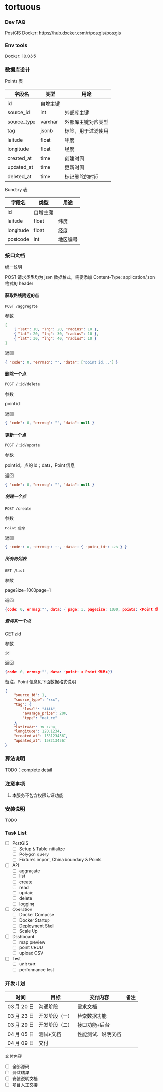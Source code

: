 # tortuous

### Dev FAQ

PostGIS Docker: https://hub.docker.com/r/postgis/postgis

### Env tools

Docker: 19.03.5

### 数据库设计

Points 表

| 字段名      | 类型     | 用途               |
| ----------- | -------- | ------------------ |
| id          | 自增主键 |                    |
| source_id   | int      | 外部库主键         |
| source_type | varchar  | 外部库主键对应类型 |
| tag         | jsonb    | 标签，用于过滤使用 |
| laitude     | float    | 纬度               |
| longitude   | float    | 经度               |
| created_at  | time     | 创建时间           |
| updated_at  | time     | 更新时间           |
| deleted_at  | time     | 标记删除的时间     |

Bundary 表

| 字段名    | 类型     | 用途     |
| --------- | -------- | -------- |
| id        | 自增主键 |          |
| laitude   | float    | 纬度     |
| longitude | float    | 经度     |
| postcode  | int      | 地区编号 |

### 接口文档

统一说明

POST 请求类型均为 json 数据格式，需要添加 Content-Type: application/json 格式的 header

#### 获取路线附近的点

    POST /aggregate

参数

```json
[
    { "lat": 10, "lng": 20, "radius": 10 },
    { "lat": 20, "lng": 30, "radius": 10 },
    { "lat": 30, "lng": 40, "radius": 10 }
]
```

返回

```json
{ "code": 0, "errmsg": "", "data": ["point_id..."] }
```

#### 删除一个点

    POST /:id/delete

参数

point id

返回

```json
{ "code": 0, "errmsg": "", "data": null }
```

#### 更新一个点

    POST /:id/update

参数

point id，点的 id；data，Point 信息

返回

```json
{ "code": 0, "errmsg": "", "data": null }
```

##### 创建一个点

    POST /create

参数

    Point 信息

返回

```json
{ "code": 0, "errmsg": "", "data": { "point_id": 123 } }
```

##### 所有的列表

    GET /list

参数

pageSize=1000page=1

返回

```json
{code: 0, errmsg:"", data: { page: 1, pageSize: 1000, points: <Point 信息列表>, totalPage: 3}}
```

##### 查询某一个点

GET /:id

参数

    id

返回

```json
{code: 0, errmsg:"", data: {point: < Point 信息>}}
```

备注，Point 信息见下面数据格式说明

```json
{
    "source_id": 1,
    "source_type": "xxx",
    "tag": {
        "level": "AAAA",
        "avarage_price": 200,
        "type": "nature"
    },
    "latitude": 39.1234,
    "longitude": 120.1234,
    "created_at": 1581234567,
    "updated_at": 1582134567
}
```

### 算法说明

TODO：complete detail

### 注意事项

1. 本服务不包含权限认证功能

### 安装说明

TODO

### Task List

-   [ ] PostGIS
    -   [ ] Setup & Table initialize
    -   [ ] Polygon query
    -   [ ] Fixtures import, China boundary & Points
-   [ ] API
    -   [ ] aggragate
    -   [ ] list
    -   [ ] create
    -   [ ] read
    -   [ ] update
    -   [ ] delete
    -   [ ] logging
-   [ ] Operation
    -   [ ] Docker Compose
    -   [ ] Docker Startup
    -   [ ] Deployment Shell
    -   [ ] Scale Up
-   [ ] Dashboard
    -   [ ] map preview
    -   [ ] point CRUD
    -   [ ] upload CSV
-   [ ] Test
    -   [ ] unit test
    -   [ ] performance test

### 开发计划

| 时间        | 目标           | 交付内容           | 备注 |
| ----------- | -------------- | ------------------ | ---- |
| 03 月 20 日 | 沟通阶段       | 需求文档           |      |
| 03 月 23 日 | 开发阶段（一） | 检索数据功能       |      |
| 03 月 29 日 | 开发阶段（二） | 接口功能+后台      |      |
| 04 月 05 日 | 测试+文档      | 性能测试、说明文档 |      |
| 04 月 09 日 | 交付           |                    |      |

交付内容

-   [ ] 全部源码
-   [ ] 测试结果
-   [ ] 安装说明文档
-   [ ] 项目人工交接
